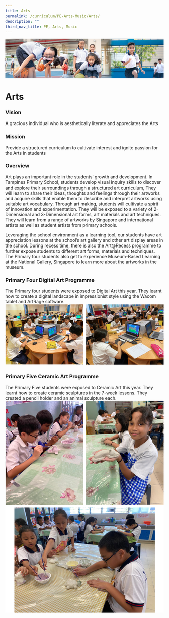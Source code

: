 ```yaml
---
title: Arts
permalink: /curriculum/PE-Arts-Music/Arts/
description: ""
third_nav_title: PE, Arts, Music
---
```

![](/images/Our%20Learning%20Experiences.jpg)


Arts
====

### **Vision**


A gracious individual who is aesthetically literate and appreciates the Arts  
  

### **Mission**

Provide a structured curriculum to cultivate interest and ignite passion for the Arts in students  
  

### **Overview**

Art plays an important role in the students’ growth and development. In Tampines Primary School, students develop visual inquiry skills to discover and explore their surroundings through a structured art curriculum, They will learn to share their ideas, thoughts and feelings through their artworks and acquire skills that enable them to describe and interpret artworks using suitable art vocabulary. Through art making, students will cultivate a spirit of innovation and experimentation. They will be exposed to a variety of 2-Dimensional and 3-Dimensional art forms, art materials and art techniques. They will learn from a range of artworks by Singapore and international artists as well as student artists from primary schools.

  

Leveraging the school environment as a learning tool, our students have art appreciation lessons at the school’s art gallery and other art display areas in the school. During recess time, there is also the Art@Recess programme to further expose students to different art forms, materials and techniques. The Primary four students also get to experience Museum-Based Learning at the National Gallery, Singapore to learn more about the artworks in the museum.

  

### **Primary Four Digital Art Programme**

The Primary four students were exposed to Digital Art this year. They learnt how to create a digital landscape in impressionist style using the Wacom tablet and ArtRage software.
![](/images/Arts1.png)


### **Primary Five Ceramic Art Programme**

The Primary Five students were exposed to Ceramic Art this year. They learnt how to create ceramic sculptures in the 7-week lessons. They created a pencil holder and an animal sculpture each.
![](/images/Arts2.png)
